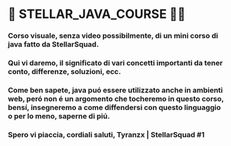 # 🐧 STELLAR_JAVA_COURSE 👨‍🎨

### Corso visuale, senza video possibilmente, di un mini corso di java fatto da StellarSquad.
### Qui vi daremo, il significato di vari concetti importanti da tener conto, differenze, soluzioni, ecc.

### Come ben sapete, java puó essere utilizzato anche in ambienti web, peró non é un argomento che tocheremo in questo corso, bensí, insegneremo a come diffendersi con questo linguaggio o per lo meno, saperne di piú.

### Spero vi piaccia, cordiali saluti, Tyranzx | StellarSquad #1
